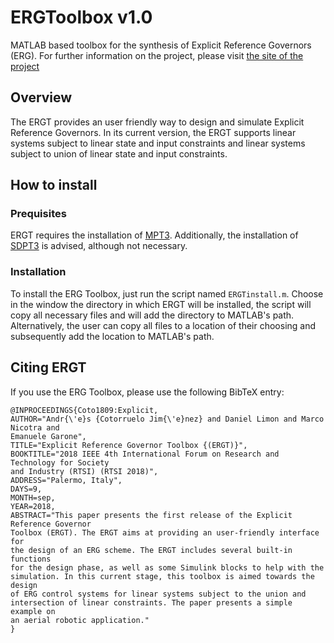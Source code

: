 # ERGToolbox v1.0
MATLAB based toolbox for the synthesis of Explicit Reference Governors (ERG). For further information on the project, please visit [the site of the project](https://saasofcc.wordpress.com/)
## Overview
The ERGT provides an user friendly way to design and simulate Explicit Reference Governors. In its current version, the ERGT supports linear systems subject to linear state and input constraints and linear systems subject to union of linear state and input constraints.
## How to install
### Prequisites
ERGT requires the installation of [MPT3](http://people.ee.ethz.ch/~mpt/3/). Additionally, the installation of [SDPT3](http://www.math.nus.edu.sg/~mattohkc/sdpt3.html) is advised, although not necessary.
### Installation
To install the ERG Toolbox, just run the script named `ERGTinstall.m`. Choose in the window the directory in which ERGT will be installed, the script will copy all necessary files and will add the directory to MATLAB's path. Alternatively, the user can copy all files to a location of their choosing and subsequently add the location to MATLAB's path.
## Citing ERGT
If you use the ERG Toolbox, please use the following BibTeX entry:
```
@INPROCEEDINGS{Coto1809:Explicit,
AUTHOR="Andr{\'e}s {Cotorruelo Jim{\'e}nez} and Daniel Limon and Marco Nicotra and
Emanuele Garone",
TITLE="Explicit Reference Governor Toolbox {(ERGT)}",
BOOKTITLE="2018 IEEE 4th International Forum on Research and Technology for Society
and Industry (RTSI) (RTSI 2018)",
ADDRESS="Palermo, Italy",
DAYS=9,
MONTH=sep,
YEAR=2018,
ABSTRACT="This paper presents the first release of the Explicit Reference Governor
Toolbox (ERGT). The ERGT aims at providing an user-friendly interface for
the design of an ERG scheme. The ERGT includes several built-in functions
for the design phase, as well as some Simulink blocks to help with the
simulation. In this current stage, this toolbox is aimed towards the design
of ERG control systems for linear systems subject to the union and
intersection of linear constraints. The paper presents a simple example on
an aerial robotic application."
}
```
